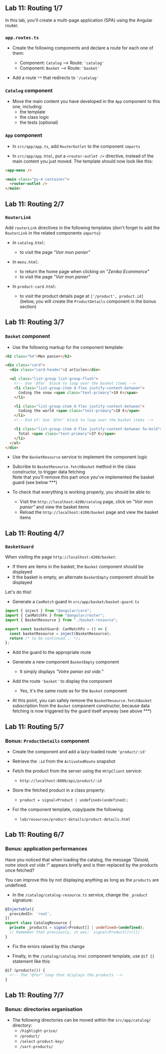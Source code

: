 ## Lab 11: Routing 1/7

In this lab, you'll create a multi-page application (SPA) using the Angular router.

### `app.routes.ts`

- Create the following components and declare a route for each one of them:

  - Component: `Catalog` --> Route: `'catalog'`
  - Component: `Basket` --> Route: `'basket'`

- Add a route `**` that redirects to `'/catalog'`

### `Catalog` component

- Move the main content you have developed in the `App` component to this one, including:
  - the template
  - the class logic
  - the tests (optional)

### `App` component

- In `src/app/app.ts`, add `RouterOutlet` to the component `imports`

- In `src/app/app.html`, put a `<router-outlet />` directive, instead of the main content you just moved.
  The template should now look like this:

```html
<app-menu />

<main class="py-4 container">
  <router-outlet />
</main>
```



## Lab 11: Routing 2/7
### `RouterLink`

Add `routerLink` directives in the following templates (don't forget to add the `RouterLink` in the related components `imports`):

- In `catalog.html`:

  - to visit the page _"Voir mon panier"_

- In `menu.html`:

  - to return the home page when clicking on _"Zenika Ecommerce"_
  - to visit the page _"Voir mon panier"_

- In `product-card.html`:
  - to visit the product details page at `['/product', product.id]`<br />
    (below, you will create the `ProductDetails` component in the bonus section)



## Lab 11: Routing 3/7
### `Basket` component

- Use the following markup for the component template:

```html
<h2 class="h4">Mon panier</h2>

<div class="card">
  <div class="card-header">2 articles</div>

  <ul class="list-group list-group-flush">
    <!-- Use `@for` block to loop over the basket items -->
    <li class="list-group-item d-flex justify-content-between">
      Coding the snow <span class="text-primary">19 €</span>
    </li>

    <li class="list-group-item d-flex justify-content-between">
      Coding the world <span class="text-primary">18 €</span>
    </li>
    <!-- End of: Use `@for` block to loop over the basket items -->

    <li class="list-group-item d-flex justify-content-between fw-bold">
      Total <span class="text-primary">37 €</span>
    </li>
  </ul>
</div>
```

- Use the `BasketResource` service to implement the component logic

- Subcribe to `BasketResource.fetchBasket` method in the class constructor, to trigger data fetching<br />
  Note that you'll remove this part once you've implemented the basket guard (see below ***)

- To check that everything is working properly, you should be able to:
  - Visit the `http://localhost:4200/catalog` page, click on _"Voir mon panier"_ and view the basket items
  - Reload the `http://localhost:4200/basket` page and view the basket items



## Lab 11: Routing 4/7
### `BasketGuard`

When visiting the page `http://localhost:4200/basket`:

- If there are items in the basket, the `Basket` component should be displayed
- It the basket is empty, an alternate `BasketEmpty` component should be displayed

Let's do this!

- Generate a `CanMatch` guard in `src/app/basket/basket-guard.ts`

```ts
import { inject } from "@angular/core";
import { CanMatchFn } from "@angular/router";
import { BasketResource } from "./basket-resource";

export const basketGuard: CanMatchFn = () => {
  const basketResource = inject(BasketResource);
  return /* to be continued... */;
};
```

- Add the guard to the appropriate route

- Generate a new component `BasketEmpty` component
  - It simply displays _"Votre panier est vide."_

- Add the route `'basket'` to display the component
  - Yes, it's the same route as for the `Basket` component

- At this point, you can safely remove the `BasketResource.fetchBasket` subscription from the `Basket` component constructor, 
  because data fetching is now triggered by the guard itself anyway (see above ***)



## Lab 11: Routing 5/7
### Bonus: `ProductDetails` component

- Create the component and add a lazy-loaded route `'product/:id'`

- Retrieve the `:id` from the `ActivatedRoute` snapshot

- Fetch the product from the server using the `HttpClient` service:
  - `http://localhost:8080/api/product/:id`

- Store the fetched product in a class property:
  - `product = signal<Product | undefined>(undefined);`

- For the component template, copy/paste the following:
  - `lab/resources/product-details/product-details.html`



## Lab 11: Routing 6/7
### Bonus: application performances

Have you noticed that when loading the catalog, the message _"Désolé, notre stock est vide !"_ appears briefly and is then replaced by the products once fetched?

You can improve this by not displaying anything as long as the `products` are undefined.

- In the `/catalog/catalog-resource.ts` service, change the `_product` signature: 

```ts
@Injectable({
  providedIn: 'root',
})
export class CatalogResource {
  private _products = signal<Product[] | undefined>(undefined);
  // Remember that previously, it was: `signal<Product[]>([])`
}
```

- Fix the errors raised by this change

- Finally, in the `/catalog/catalog.html` component template, use `@if {}` statement like this:

```html
@if (products()) {
  <!-- The "@for" loop that displays the products -->
}
```



## Lab 11: Routing 7/7
### Bonus: directories organisation

- The following directories can be moved within the `src/app/catalog/` directory:
  - `/highlight-price/`
  - `/product/`
  - `/select-product-key/`
  - `/sort-products/`
